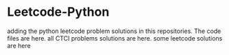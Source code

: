# Leetcode-Python
adding the python leetcode problem solutions in this repositories. 
The code files are here.
all CTCI problems solutions are here.
some leetcode solutions are here




























































































































































































































































































































































































































































































































































































































































































































































































































































































































































































































































































































































































